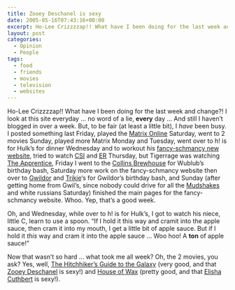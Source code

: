 ```yaml
---
title: Zooey Deschanel is sexy
date: 2005-05-16T07:43:16+00:00
excerpt: Ho-Lee Crizzzzap!! What have I been doing for the last week and change?! I look at this site everyday ... no word of a
layout: post
categories:
  - Opinion
  - People
tags:
  - food
  - friends
  - movies
  - television
  - websites
---
```

Ho-Lee Crizzzzap!! What have I been doing for the last week and change?! I look at this site everyday &#8230; no word of a lie, <span style="font-weight: bold;">every</span> day &#8230; And still I haven&#8217;t blogged in over a week. But, to be fair (at least a little bit), I <span style="font-style: italic;">have</span> been busy. I posted something last Friday, played the [Matrix Online](http://www.gamespot.com/the-matrix-online/) Saturday, went to 2 movies Sunday, played more Matrix Monday and Tuesday, went over to h! is for Hulk&#8217;s for dinner Wednesday and to workout his [fancy-schmancy new website](http://www.ppfhouse.com/), tried to watch [CSI](http://www.cbs.com/primetime/csi/) and [ER](http://www.tv.com/shows/er/) Thursday, but Tigerrage was watching [The Apprentice](http://www.nbc.com/nbc/The_Apprentice/), Friday I went to the [Collins Brewhouse](http://www.collinsbrewhouse.ca/) for Wublub&#8217;s birthday bash, Saturday more work on the fancy-schmancy website then over to [Gwildor](http://gwild0r.tumblr.com) and [Trikie](http://trikie.tripod.com)&#8216;s for Gwildor&#8217;s birthday bash, and Sunday (after getting home from Gwil&#8217;s, since nobody could drive for all the [Mudshakes](http://www.independentdistillers.ca/products/vodka-mudshakes/) and white russians Saturday) finished the main pages for the fancy-schmancy website. Whoo. Yep, that&#8217;s a good week.

Oh, and Wednesday, while over to h! is for Hulk&#8217;s, I got to watch his niece, little C, learn to use a spoon. &#8220;If I hold it this way and cramit into the apple sauce, then cram it into my mouth, I get a little bit of apple sauce. But if I hold it <span style="font-style: italic;">this</span> way and cram it into the apple sauce &#8230; Woo hoo! A <span style="font-weight: bold;">ton</span> of apple sauce!&#8221;

Now that wasn&#8217;t so hard &#8230; what took me all week? Oh, the 2 movies, you ask? Yes, well, [The Hitchhiker&#8217;s Guide to the Galaxy](http://www.imdb.com/title/tt0371724/) (very good, and that [Zooey Deschanel](http://www.imdb.com/name/nm0221046/) is sexy!) and [House of Wax](http://www.imdb.com/title/tt0397065/) (pretty good, and that [Elisha Cuthbert](http://www.imdb.com/name/nm0193846/) is sexy!).